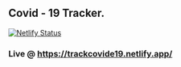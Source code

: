 ## Covid - 19 Tracker.

[![Netlify Status](https://api.netlify.com/api/v1/badges/47891f6a-7833-424f-a653-a9c27b52feba/deploy-status)](https://app.netlify.com/sites/trackcovide19/deploys)

### Live @ https://trackcovide19.netlify.app/